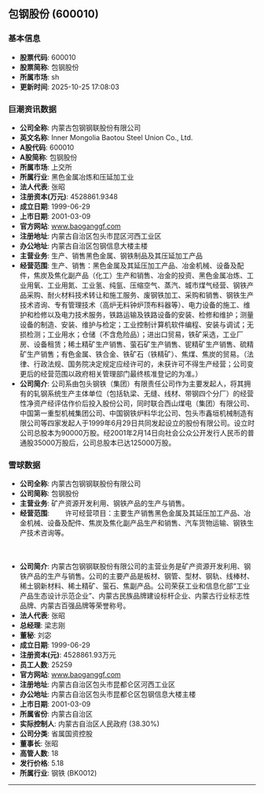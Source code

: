 ## 包钢股份 (600010)

### 基本信息

- **股票代码**: 600010
- **股票简称**: 包钢股份
- **所属市场**: sh
- **更新时间**: 2025-10-25 17:08:03

### 巨潮资讯数据

- **公司全称**: 内蒙古包钢钢联股份有限公司
- **英文名称**: Inner Mongolia Baotou Steel Union Co., Ltd.
- **A股代码**: 600010
- **A股简称**: 包钢股份
- **所属市场**: 上交所
- **所属行业**: 黑色金属冶炼和压延加工业
- **法人代表**: 张昭
- **注册资本(万元)**: 4528861.9348
- **成立日期**: 1999-06-29
- **上市日期**: 2001-03-09
- **官方网站**: www.baoganggf.com
- **注册地址**: 内蒙古自治区包头市昆区河西工业区
- **办公地址**: 内蒙古自治区包钢信息大楼主楼
- **主营业务**: 生产、销售黑色金属、钢铁制品及其压延加工产品
- **经营范围**: 生产、销售：黑色金属及其延压加工产品、冶金机械、设备及配件，焦炭及焦化副产品（化工）生产和销售、冶金的投资、黑色金属冶炼、工业用氧、工业用氮、工业氢、纯氩、压缩空气、蒸汽、城市煤气经营、钢铁产品采购、耐火材料技术转让和施工服务、废钢铁加工、采购和销售、钢铁生产技术咨询、专有管理技术（高炉无料钟炉顶布料器等）、电力设备的施工、维护和检修以及电力技术服务，铁路运输及铁路设备的安装、检修和维护；测量设备的制造、安装、维护与检定；工业控制计算机软件编程、安装与调试；无损检测；工业用水；仓储（不含危险品）；进出口贸易，铁矿采选，工业厂房、设备租赁；稀土精矿生产销售、萤石矿生产销售、铌精矿生产销售、硫精矿生产销售；有色金属、铁合金、铁矿石（铁精矿）、焦煤、焦炭的贸易。（法律、行政法规、国务院决定规定应经许可的，未获许可不得生产经营；公司变更后的经营范围以政府相关管理部门最终核准登记的为准。）
- **公司简介**: 公司系由包头钢铁（集团）有限责任公司作为主要发起人，将其拥有的轧钢系统生产主体单位（包括轨梁、无缝、线材、带钢四个分厂）的经营性净资产经评估作价后投入股份公司，同时联合西山煤电（集团）有限公司、中国第一重型机械集团公司、中国钢铁炉料华北公司、包头市鑫垣机械制造有限公司等四家发起人于1999年6月29日共同发起设立的股份有限公司。设立时公司总股本为90000万股。经2001年2月14日向社会公众公开发行人民币的普通股35000万股后，公司总股本已达125000万股。

### 雪球数据

- **公司全称**: 内蒙古包钢钢联股份有限公司
- **公司简称**: 包钢股份
- **主营业务**: 矿产资源开发利用、钢铁产品的生产与销售。
- **经营范围**: 　　许可经营项目：主要生产销售黑色金属及其延压加工产品、冶金机械、设备及配件、焦炭及焦化副产品生产和销售、汽车货物运输、钢铁生产技术咨询等。

　　
- **公司简介**: 内蒙古包钢钢联股份有限公司的主营业务是矿产资源开发利用、钢铁产品的生产与销售。公司的主要产品是板材、钢管、型材、钢轨、线棒材、稀土钢新材料、稀土精矿、萤石、焦副产品。公司荣获工业和信息化部“工业产品生态设计示范企业”、内蒙古民族品牌建设标杆企业、内蒙古行业标志性品牌、内蒙古百强品牌等荣誉称号。
- **法人代表**: 张昭
- **总经理**: 梁志刚
- **董秘**: 刘宓
- **成立日期**: 1999-06-29
- **注册资本(元)**: 4528861.93万元
- **员工人数**: 25259
- **官方网站**: www.baoganggf.com
- **注册地址**: 内蒙古自治区包头市昆都仑区河西工业区
- **办公地址**: 内蒙古自治区包头市昆都仑区包钢信息大楼主楼
- **上市日期**: 2001-03-09
- **所属省份**: 内蒙古自治区
- **实际控制人**: 内蒙古自治区人民政府 (38.30%)
- **公司分类**: 省属国资控股
- **董事长**: 张昭
- **高管人数**: 18
- **发行价格**: 5.18
- **所属行业**: 钢铁 (BK0012)

---